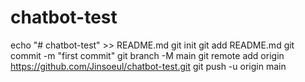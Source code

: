 # chatbot-test

echo "# chatbot-test" >> README.md
git init
git add README.md
git commit -m "first commit"
git branch -M main
git remote add origin https://github.com/Jinsoeul/chatbot-test.git
git push -u origin main
